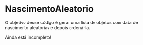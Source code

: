 # NascimentoAleatorio

O objetivo desse código é gerar uma lista de objetos com data de nascimento aleatórias e depois ordená-la.

Ainda está incompleto!

